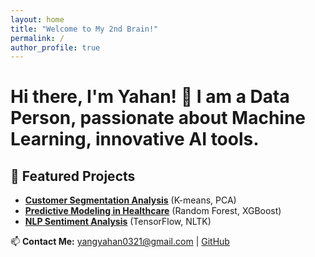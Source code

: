 ```yaml
---
layout: home
title: "Welcome to My 2nd Brain!"
permalink: /
author_profile: true
---
```


# Hi there, I'm Yahan! 👋 I am a **Data** Person, passionate about **Machine Learning, innovative AI tools**.

## 📌 Featured Projects
- **[Customer Segmentation Analysis](#)** (K-means, PCA)
- **[Predictive Modeling in Healthcare](#)** (Random Forest, XGBoost)
- **[NLP Sentiment Analysis](#)** (TensorFlow, NLTK)

📫 **Contact Me:** [yangyahan0321@gmail.com](mailto:yangyahan0321@gmail.com) | [GitHub](https://github.com/amber-y321)
